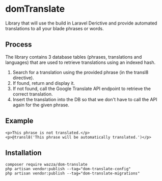 # domTranslate
Library that will use the build in Laravel Derictive and provide automated translations to all your blade phrases or words.

## Process
The library contains 3 database tables (phrases, translations and languages) that are used to retrieve translations using an indexed hash.
1. Search for a translation using the provided phrase (in the transl8 directive).
2. If found, return and display it.
3. If not found, call the Google Translate API endpoint to retrieve the correct translation.
4. Insert the translation into the DB so that we don't have to call the API again for the given phrase.

## Example
```
<p>This phrase is not translated.</p>
<p>@transl8('This phrase will be automatically translated.')</p>
```

## Installation
```
composer require wazza/dom-translate
php artisan vendor:publish --tag="dom-translate-config"
php artisan vendor:publish --tag="dom-translate-migrations"
```
